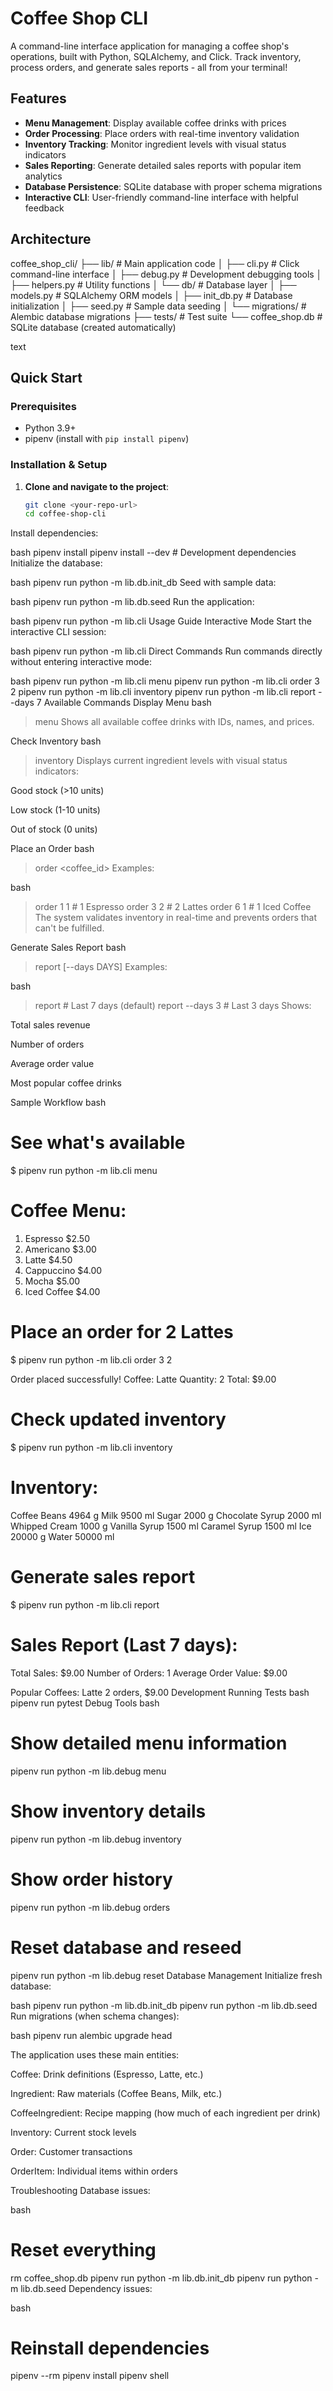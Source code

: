 # Coffee Shop CLI

A command-line interface application for managing a coffee shop's operations, built with Python, SQLAlchemy, and Click. Track inventory, process orders, and generate sales reports - all from your terminal!

## Features

- **Menu Management**: Display available coffee drinks with prices
- **Order Processing**: Place orders with real-time inventory validation
- **Inventory Tracking**: Monitor ingredient levels with visual status indicators
- **Sales Reporting**: Generate detailed sales reports with popular item analytics
- **Database Persistence**: SQLite database with proper schema migrations
- **Interactive CLI**: User-friendly command-line interface with helpful feedback

## Architecture
coffee_shop_cli/
├── lib/ # Main application code
│ ├── cli.py # Click command-line interface
│ ├── debug.py # Development debugging tools
│ ├── helpers.py # Utility functions
│ └── db/ # Database layer
│ ├── models.py # SQLAlchemy ORM models
│ ├── init_db.py # Database initialization
│ ├── seed.py # Sample data seeding
│ └── migrations/ # Alembic database migrations
├── tests/ # Test suite
└── coffee_shop.db # SQLite database (created automatically)

text

## Quick Start

### Prerequisites

- Python 3.9+
- pipenv (install with `pip install pipenv`)

### Installation & Setup

1. **Clone and navigate to the project**:
   ```bash
   git clone <your-repo-url>
   cd coffee-shop-cli
Install dependencies:

bash
pipenv install
pipenv install --dev  # Development dependencies
Initialize the database:

bash
pipenv run python -m lib.db.init_db
Seed with sample data:

bash
pipenv run python -m lib.db.seed
Run the application:

bash
pipenv run python -m lib.cli
Usage Guide
Interactive Mode
Start the interactive CLI session:

bash
pipenv run python -m lib.cli
Direct Commands
Run commands directly without entering interactive mode:

bash
pipenv run python -m lib.cli menu
pipenv run python -m lib.cli order 3 2
pipenv run python -m lib.cli inventory
pipenv run python -m lib.cli report --days 7
Available Commands
Display Menu
bash
> menu
Shows all available coffee drinks with IDs, names, and prices.

Check Inventory
bash
> inventory
Displays current ingredient levels with visual status indicators:

Good stock (>10 units)

Low stock (1-10 units)

Out of stock (0 units)

Place an Order
bash
> order <coffee_id> <quantity>
Examples:

bash
> order 1 1    # 1 Espresso
> order 3 2    # 2 Lattes
> order 6 1    # 1 Iced Coffee
The system validates inventory in real-time and prevents orders that can't be fulfilled.

Generate Sales Report
bash
> report [--days DAYS]
Examples:

bash
> report          # Last 7 days (default)
> report --days 3 # Last 3 days
Shows:

Total sales revenue

Number of orders

Average order value

Most popular coffee drinks

Sample Workflow
bash
# See what's available
$ pipenv run python -m lib.cli menu

Coffee Menu:
==================================================
 1. Espresso              $2.50
 2. Americano             $3.00
 3. Latte                 $4.50
 4. Cappuccino            $4.00
 5. Mocha                 $5.00
 6. Iced Coffee           $4.00

# Place an order for 2 Lattes
$ pipenv run python -m lib.cli order 3 2

Order placed successfully!
   Coffee: Latte
   Quantity: 2
   Total: $9.00

# Check updated inventory
$ pipenv run python -m lib.cli inventory

 Inventory:
==================================================
Coffee Beans      4964 g
Milk              9500 ml
Sugar             2000 g
Chocolate Syrup   2000 ml
 Whipped Cream     1000 g
Vanilla Syrup     1500 ml
Caramel Syrup     1500 ml
Ice               20000 g
Water             50000 ml

# Generate sales report
$ pipenv run python -m lib.cli report

Sales Report (Last 7 days):
============================================================
Total Sales: $9.00
Number of Orders: 1
Average Order Value: $9.00

Popular Coffees:
  Latte            2 orders, $9.00
 Development
Running Tests
bash
pipenv run pytest
Debug Tools
bash
# Show detailed menu information
pipenv run python -m lib.debug menu

# Show inventory details
pipenv run python -m lib.debug inventory

# Show order history
pipenv run python -m lib.debug orders

# Reset database and reseed
pipenv run python -m lib.debug reset
Database Management
Initialize fresh database:

bash
pipenv run python -m lib.db.init_db
pipenv run python -m lib.db.seed
Run migrations (when schema changes):

bash
pipenv run alembic upgrade head

The application uses these main entities:

Coffee: Drink definitions (Espresso, Latte, etc.)

Ingredient: Raw materials (Coffee Beans, Milk, etc.)

CoffeeIngredient: Recipe mapping (how much of each ingredient per drink)

Inventory: Current stock levels

Order: Customer transactions

OrderItem: Individual items within orders

Troubleshooting
Database issues:

bash
# Reset everything
rm coffee_shop.db
pipenv run python -m lib.db.init_db
pipenv run python -m lib.db.seed
Dependency issues:

bash
# Reinstall dependencies
pipenv --rm
pipenv install
pipenv shell
